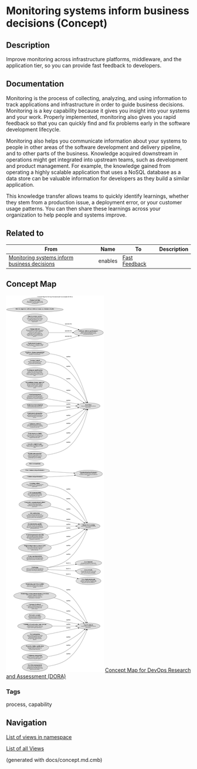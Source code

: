 # Monitoring systems inform business decisions (Concept)
## Description
Improve monitoring across infrastructure platforms, middleware, and the application tier, so you can provide fast feedback to developers.

## Documentation
Monitoring is the process of collecting, analyzing, and using information
to track applications and infrastructure in order to guide business decisions.
Monitoring is a key capability because it gives you insight into your systems
and your work. Properly implemented, monitoring also gives you rapid feedback
so that you can quickly find and fix problems early in the software development
lifecycle.

Monitoring also helps you communicate information about your systems to people
in other areas of the software development and delivery pipeline, and to other
parts of the business. Knowledge acquired downstream in operations might get
integrated into upstream teams, such as development and product management.
For example, the knowledge gained from operating a highly scalable application
that uses a NoSQL database as a data store can be valuable information for
developers as they build a similar application.

This knowledge transfer allows teams to quickly identify learnings, whether
they stem from a production issue, a deployment error, or your customer usage
patterns. You can then share these learnings across your organization to help
people and systems improve.

## Related to
| From | Name | To | Description |
|---|---|---|---|
| [Monitoring systems inform business decisions](../../software-development/dora/monitoring-systems-inform-business-decisions.md) | enables | [Fast Feedback](../../software-development/dora/fast-feedback.md) |  |

## Concept Map
![Concept Map for DevOps Research and Assessment (DORA)](../../software-development/dora/concept-view.png)
[Concept Map for DevOps Research and Assessment (DORA)](../../software-development/dora/concept-view.md)

### Tags
process, capability


## Navigation
[List of views in namespace](./views-in-namespace.md)

[List of all Views](../../views.md)

(generated with docs/concept.md.cmb)
